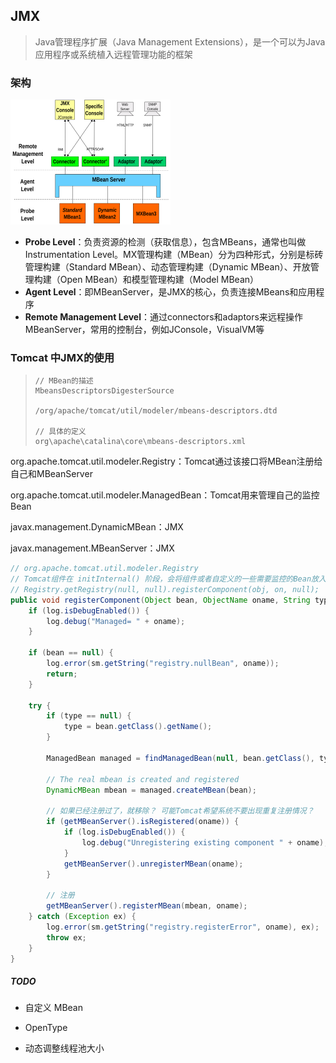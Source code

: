 ## JMX

> Java管理程序扩展（Java Management Extensions），是一个可以为Java应用程序或系统植入远程管理功能的框架

### 架构

<img src="./assets/2560px-JMX_Architecture.svg.png" alt="undefined" style="zoom: 25%;" />

- **Probe Level**：负责资源的检测（获取信息），包含MBeans，通常也叫做Instrumentation Level。MX管理构建（MBean）分为四种形式，分别是标砖管理构建（Standard MBean）、动态管理构建（Dynamic MBean）、开放管理构建（Open MBean）和模型管理构建（Model MBean）
- **Agent Level**：即MBeanServer，是JMX的核心，负责连接MBeans和应用程序
- **Remote Management Level**：通过connectors和adaptors来远程操作MBeanServer，常用的控制台，例如JConsole，VisualVM等



### Tomcat 中JMX的使用

> ```
> // MBean的描述
> MbeansDescriptorsDigesterSource
> 
> /org/apache/tomcat/util/modeler/mbeans-descriptors.dtd
> 
> // 具体的定义
> org\apache\catalina\core\mbeans-descriptors.xml
> ```



org.apache.tomcat.util.modeler.Registry：Tomcat通过该接口将MBean注册给自己和MBeanServer

org.apache.tomcat.util.modeler.ManagedBean：Tomcat用来管理自己的监控Bean

javax.management.DynamicMBean：JMX

javax.management.MBeanServer：JMX

```java
// org.apache.tomcat.util.modeler.Registry
// Tomcat组件在 initInternal() 阶段，会将组件或者自定义的一些需要监控的Bean放入Registry
// Registry.getRegistry(null, null).registerComponent(obj, on, null);
public void registerComponent(Object bean, ObjectName oname, String type) throws Exception {
    if (log.isDebugEnabled()) {
        log.debug("Managed= " + oname);
    }

    if (bean == null) {
        log.error(sm.getString("registry.nullBean", oname));
        return;
    }

    try {
        if (type == null) {
            type = bean.getClass().getName();
        }

        ManagedBean managed = findManagedBean(null, bean.getClass(), type);

        // The real mbean is created and registered
        DynamicMBean mbean = managed.createMBean(bean);

        // 如果已经注册过了，就移除？ 可能Tomcat希望系统不要出现重复注册情况？
        if (getMBeanServer().isRegistered(oname)) {
            if (log.isDebugEnabled()) {
                log.debug("Unregistering existing component " + oname);
            }
            getMBeanServer().unregisterMBean(oname);
        }

        // 注册
        getMBeanServer().registerMBean(mbean, oname);
    } catch (Exception ex) {
        log.error(sm.getString("registry.registerError", oname), ex);
        throw ex;
    }
}
```







##### TODO

- 自定义 MBean

- OpenType

- 动态调整线程池大小